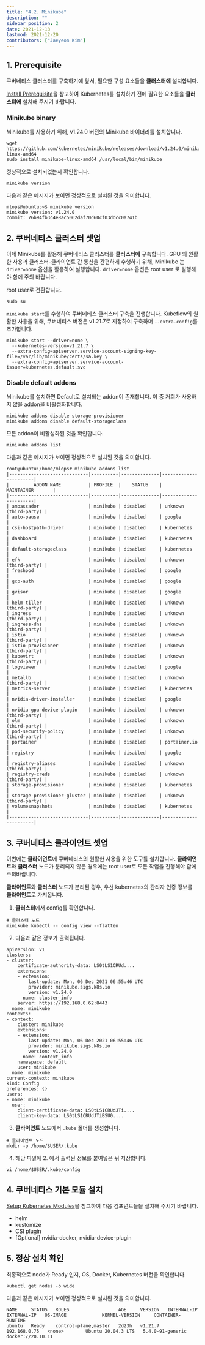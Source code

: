 ```yaml
---
title: "4.2. Minikube"
description: ""
sidebar_position: 2
date: 2021-12-13
lastmod: 2021-12-20
contributors: ["Jaeyeon Kim"]
---
```


## 1. Prerequisite

쿠버네티스 클러스터를 구축하기에 앞서, 필요한 구성 요소들을 **클러스터에** 설치합니다.

[Install Prerequisite](../../setup-kubernetes/install-kubernetes-module.md)을 참고하여 Kubernetes를 설치하기 전에 필요한 요소들을 **클러스터에** 설치해 주시기 바랍니다.

### Minikube binary

Minikube를 사용하기 위해, v1.24.0 버전의 Minikube 바이너리를 설치합니다.

```text
wget https://github.com/kubernetes/minikube/releases/download/v1.24.0/minikube-linux-amd64
sudo install minikube-linux-amd64 /usr/local/bin/minikube
```

정상적으로 설치되었는지 확인합니다.

```text
minikube version
```

다음과 같은 메시지가 보이면 정상적으로 설치된 것을 의미합니다.

```text
mlops@ubuntu:~$ minikube version
minikube version: v1.24.0
commit: 76b94fb3c4e8ac5062daf70d60cf03ddcc0a741b
```

## 2. 쿠버네티스 클러스터 셋업

이제 Minikube를 활용해 쿠버네티스 클러스터를 **클러스터에** 구축합니다.
GPU 의 원활한 사용과 클러스터-클라이언트 간 통신을 간편하게 수행하기 위해, Minikube 는 `driver=none` 옵션을 활용하여 실행합니다. `driver=none` 옵션은 root user 로 실행해야 함에 주의 바랍니다.

root user로 전환합니다.

```text
sudo su
```

`minikube start`를 수행하여 쿠버네티스 클러스터 구축을 진행합니다. Kubeflow의 원활한 사용을 위해, 쿠버네티스 버전은 v1.21.7로 지정하여 구축하며 `--extra-config`를 추가합니다.

```text
minikube start --driver=none \
  --kubernetes-version=v1.21.7 \
  --extra-config=apiserver.service-account-signing-key-file=/var/lib/minikube/certs/sa.key \
  --extra-config=apiserver.service-account-issuer=kubernetes.default.svc
```

### Disable default addons

Minikube를 설치하면 Default로 설치되는 addon이 존재합니다. 이 중 저희가 사용하지 않을 addon을 비활성화합니다.

```text
minikube addons disable storage-provisioner
minikube addons disable default-storageclass
```

모든 addon이 비활성화된 것을 확인합니다.

```text
minikube addons list
```

다음과 같은 메시지가 보이면 정상적으로 설치된 것을 의미합니다.

```text
root@ubuntu:/home/mlops# minikube addons list
|-----------------------------|----------|--------------|-----------------------|
|         ADDON NAME          | PROFILE  |    STATUS    |      MAINTAINER       |
|-----------------------------|----------|--------------|-----------------------|
| ambassador                  | minikube | disabled     | unknown (third-party) |
| auto-pause                  | minikube | disabled     | google                |
| csi-hostpath-driver         | minikube | disabled     | kubernetes            |
| dashboard                   | minikube | disabled     | kubernetes            |
| default-storageclass        | minikube | disabled     | kubernetes            |
| efk                         | minikube | disabled     | unknown (third-party) |
| freshpod                    | minikube | disabled     | google                |
| gcp-auth                    | minikube | disabled     | google                |
| gvisor                      | minikube | disabled     | google                |
| helm-tiller                 | minikube | disabled     | unknown (third-party) |
| ingress                     | minikube | disabled     | unknown (third-party) |
| ingress-dns                 | minikube | disabled     | unknown (third-party) |
| istio                       | minikube | disabled     | unknown (third-party) |
| istio-provisioner           | minikube | disabled     | unknown (third-party) |
| kubevirt                    | minikube | disabled     | unknown (third-party) |
| logviewer                   | minikube | disabled     | google                |
| metallb                     | minikube | disabled     | unknown (third-party) |
| metrics-server              | minikube | disabled     | kubernetes            |
| nvidia-driver-installer     | minikube | disabled     | google                |
| nvidia-gpu-device-plugin    | minikube | disabled     | unknown (third-party) |
| olm                         | minikube | disabled     | unknown (third-party) |
| pod-security-policy         | minikube | disabled     | unknown (third-party) |
| portainer                   | minikube | disabled     | portainer.io          |
| registry                    | minikube | disabled     | google                |
| registry-aliases            | minikube | disabled     | unknown (third-party) |
| registry-creds              | minikube | disabled     | unknown (third-party) |
| storage-provisioner         | minikube | disabled     | kubernetes            |
| storage-provisioner-gluster | minikube | disabled     | unknown (third-party) |
| volumesnapshots             | minikube | disabled     | kubernetes            |
|-----------------------------|----------|--------------|-----------------------|
```

## 3. 쿠버네티스 클라이언트 셋업

이번에는 **클라이언트**에 쿠버네티스의 원활한 사용을 위한 도구를 설치합니다.
**클라이언트**와 **클러스터** 노드가 분리되지 않은 경우에는 root user로 모든 작업을 진행해야 함에 주의바랍니다.

**클라이언트**와 **클러스터** 노드가 분리된 경우, 우선 kubernetes의 관리자 인증 정보를 **클라이언트**로 가져옵니다.

1. **클러스터**에서 config를 확인합니다.

  ```text
  # 클러스터 노드
  minikube kubectl -- config view --flatten
  ```

2. 다음과 같은 정보가 출력됩니다.

  ```text
  apiVersion: v1
  clusters:
  - cluster:
      certificate-authority-data: LS0tLS1CRUd....
      extensions:
      - extension:
          last-update: Mon, 06 Dec 2021 06:55:46 UTC
          provider: minikube.sigs.k8s.io
          version: v1.24.0
        name: cluster_info
      server: https://192.168.0.62:8443
    name: minikube
  contexts:
  - context:
      cluster: minikube
      extensions:
      - extension:
          last-update: Mon, 06 Dec 2021 06:55:46 UTC
          provider: minikube.sigs.k8s.io
          version: v1.24.0
        name: context_info
      namespace: default
      user: minikube
    name: minikube
  current-context: minikube
  kind: Config
  preferences: {}
  users:
  - name: minikube
    user:
      client-certificate-data: LS0tLS1CRUdJTi....
      client-key-data: LS0tLS1CRUdJTiBSU0....
  ```

3. **클라이언트** 노드에서 `.kube` 폴더를 생성합니다.

  ```text
  # 클라이언트 노드
  mkdir -p /home/$USER/.kube
  ```

4. 해당 파일에 2. 에서 출력된 정보를 붙여넣은 뒤 저장합니다.
  
  ```text
  vi /home/$USER/.kube/config
  ```

## 4. 쿠버네티스 기본 모듈 설치

[Setup Kubernetes Modules](../../setup-kubernetes/install-kubernetes-module.md)을 참고하여 다음 컴포넌트들을 설치해 주시기 바랍니다.

- helm
- kustomize
- CSI plugin
- [Optional] nvidia-docker, nvidia-device-plugin

## 5. 정상 설치 확인

최종적으로 node가 Ready 인지, OS, Docker, Kubernetes 버전을 확인합니다.

```text
kubectl get nodes -o wide
```

다음과 같은 메시지가 보이면 정상적으로 설치된 것을 의미합니다.

```text
NAME     STATUS   ROLES                  AGE     VERSION   INTERNAL-IP    EXTERNAL-IP   OS-IMAGE             KERNEL-VERSION     CONTAINER-RUNTIME
ubuntu   Ready    control-plane,master   2d23h   v1.21.7   192.168.0.75   <none>        Ubuntu 20.04.3 LTS   5.4.0-91-generic   docker://20.10.11
```
